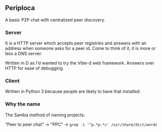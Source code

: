 ## Periploca

A basic P2P chat with centralized peer discovery.

### Server

It is a HTTP server which accepts peer registries and answers with an address
when someone asks for a peer id. Come to think of it, it is more or less a DNS
server.

Written in D as I'd wanted to try the Vibe-d web framework.
Answers over HTTP for ease of debugging.

### Client

Written in Python 3 because people are likely to have that installed.



### Why the name

The Samba method of naming projects:

"Peer to peer chat" -> "PPC" -> `grep -i '^p.*p.*c' /usr/share/dict/words`